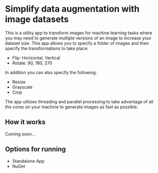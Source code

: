 ---
---

# Simplify data augmentation with image datasets
This is a utility app to transform images for machine learning tasks where you may need to generate multiple versions of an image to increase your dataset size. This app allows you to specify a folder of images and then specify the transformations to take place:
- Flip: Horizontal, Vertical
- Rotate: 90, 180, 270

In addition you can also specify the following:
- Resize
- Grayscale
- Crop

The app utilizes threading and parallel processing to take advantage of all the cores on your machine to generate images as fast as possible.

## How it works
Coming soon...

## Options for running
- Standalone App
- NuGet
